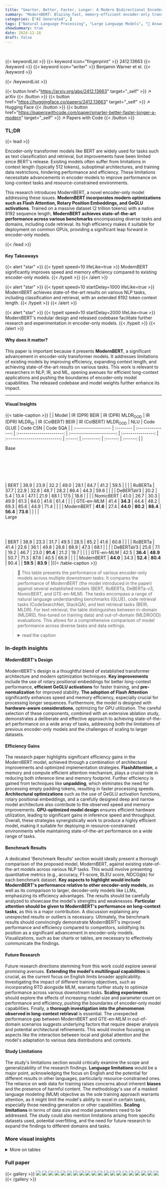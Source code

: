 ```yaml
---
title: "Smarter, Better, Faster, Longer: A Modern Bidirectional Encoder for Fast, Memory Efficient, and Long Context Finetuning and Inference"
summary: "ModernBERT: Blazing-fast, memory-efficient encoder-only transformer model achieving state-of-the-art performance on diverse tasks with 8192 sequence length."
categories: ["AI Generated", ]
tags: ["Natural Language Processing", "Large Language Models", "🏢 Answer.AI",]
showSummary: true
date: 2024-12-18
draft: false
---
```


<br>

{{< keywordList >}}
{{< keyword icon="fingerprint" >}} 2412.13663 {{< /keyword >}}
{{< keyword icon="writer" >}} Benjamin Warner et el. {{< /keyword >}}
 
{{< /keywordList >}}

{{< button href="https://arxiv.org/abs/2412.13663" target="_self" >}}
↗ arXiv
{{< /button >}}
{{< button href="https://huggingface.co/papers/2412.13663" target="_self" >}}
↗ Hugging Face
{{< /button >}}
{{< button href="https://paperswithcode.com/paper/smarter-better-faster-longer-a-modern" target="_self" >}}
↗ Papers with Code
{{< /button >}}




### TL;DR


{{< lead >}}

Encoder-only transformer models like BERT are widely used for tasks such as text classification and retrieval, but improvements have been limited since BERT's release.  Existing models often suffer from limitations in context length (typically 512 tokens), suboptimal architectures, and training data restrictions, hindering performance and efficiency.  These limitations necessitate advancements in encoder models to improve performance on long-context tasks and resource-constrained environments. 



This research introduces ModernBERT, a novel encoder-only model addressing these issues.  **ModernBERT incorporates modern optimizations such as Flash Attention, Rotary Position Embeddings, and GeGLU activations**.  Trained on a massive dataset (2 trillion tokens) with a native 8192 sequence length, **ModernBERT achieves state-of-the-art performance across various benchmarks** encompassing diverse tasks and domains, including code retrieval.  Its high efficiency makes it suitable for deployment on common GPUs, providing a significant leap forward in encoder-only models.

{{< /lead >}}


#### Key Takeaways

{{< alert "star" >}}
{{< typeit speed=10 lifeLike=true >}} ModernBERT significantly improves speed and memory efficiency compared to existing encoder-only models. {{< /typeit >}}
{{< /alert >}}

{{< alert "star" >}}
{{< typeit speed=10 startDelay=1000 lifeLike=true >}} ModernBERT achieves state-of-the-art results on various NLP tasks, including classification and retrieval, with an extended 8192 token context length. {{< /typeit >}}
{{< /alert >}}

{{< alert "star" >}}
{{< typeit speed=10 startDelay=2000 lifeLike=true >}} ModernBERT's modular design and released codebase facilitate further research and experimentation in encoder-only models. {{< /typeit >}}
{{< /alert >}}

#### Why does it matter?
This paper is important because it presents **ModernBERT**, a significant advancement in encoder-only transformer models.  It addresses limitations of existing models by improving efficiency, expanding context length, and achieving state-of-the-art results on various tasks. This work is relevant to researchers in NLP, IR, and ML, opening avenues for efficient long-context applications and pushing the boundaries of encoder-only model capabilities.  The released codebase and model weights further enhance its impact.

------
#### Visual Insights





{{< table-caption >}}
|                     | Model     | IR (DPR) BEIR | IR (DPR) MLDR<sub>OOD</sub> | IR (DPR) MLDR<sub>ID</sub> | IR (ColBERT) BEIR | IR (ColBERT) MLDR<sub>OOD</sub> | NLU    | Code GLUE | Code CSN | Code SQA |
| :------------------ | :-------- | :---------------: | :-----------------------: | :-----------------------: | :----------------: | :---------------------------: | :-----: | :--------: | :------: | :------: |
| <div style="width:8.5pt;"><div style="width:6.9pt;height:88.7pt;vertical-align:-40.9pt;"><div style="width:85.4pt;">Base</div></div></div> | BERT      | 38.9             | 23.9                     | 32.2                     | 49.0             | 28.1                         | 84.7   | 41.2      | 59.5     |        |
|                     | RoBERTa   | 37.7             | 22.9                     | 32.8                     | 48.7             | 28.2                         | 86.4   | 44.3      | 59.6     |        |
|                     | DeBERTaV3 | 20.2             | 5.4                      | 13.4                     | 47.1             | 21.9                         | 88.1   | 17.5      | 18.6     |        |
|                     | NomicBERT | 41.0             | 26.7                     | 30.3                     | 49.9             | 61.3                         | 84.0   | 41.6      | 61.4     |        |
|                     | GTE-en-MLM | 41.4             | **34.3**                 | 44.4                     | 48.2             | 69.3                         | 85.6   | 44.9      | 71.4     |        |
|                     | ModernBERT | **41.6**         | 27.4                     | **44.0**                 | **80.2**         | **88.4**                     | **56.4** | **73.6** |          |        |
| <div style="width:8.5pt;"><div style="width:8.8pt;height:60.2pt;vertical-align:-26.6pt;"><div style="width:56.9pt;">Large</div></div></div> | BERT      | 38.9             | 23.3                     | 31.7                     | 49.5             | 28.5                         | 85.2   | 41.6      | 60.8     |        |
|                     | RoBERTa   | 41.4             | 22.6                     | 36.1                     | 49.8             | 28.8                         | 88.9   | 47.3      | 68.1     |        |
|                     | DeBERTaV3 | 25.6             | 7.1                      | 19.2                     | 46.7             | 23.0                         | **91.4** | 21.2      | 19.7     |        |
|                     | GTE-en-MLM | 42.5             | **36.4**                 | **48.9**                 | 50.7             | 71.3                         | 87.6   | 40.5      | 66.9     |        |
|                     | ModernBERT | **44.0**         | 34.3                     | **52.4**                 | **80.4**         | 90.4                         |          | **59.5** | **83.9** |        |{{< /table-caption >}}

> 🔼 This table presents the performance of various encoder-only models across multiple downstream tasks.  It compares the performance of ModernBERT (the model introduced in the paper) against several established models (BERT, RoBERTa, DeBERTa-v3, NomicBERT, and GTE-en-MLM). The tasks encompass a range of natural language understanding benchmarks (GLUE), code retrieval tasks (CodeSearchNet, StackQA), and text retrieval tasks (BEIR, MLDR).  For text retrieval, the table distinguishes between in-domain (MLDRID, fine-tuned on training data) and out-of-domain (MLDROOD) evaluations.  This allows for a comprehensive comparison of model performance across diverse tasks and data settings.
> <details>
> <summary>read the caption</summary>
> Table 1: Results for all models across an overview of all tasks. CSN refers to CodeSearchNet and SQA to StackQA. MLDRID refers to in-domain (fine-tuned on the training set) evaluation, and MLDROOD to out-of-domain.
> </details>





### In-depth insights


#### ModernBERT's Design
ModernBERT's design is a thoughtful blend of established transformer architecture and modern optimization techniques.  **Key improvements** include the use of rotary positional embeddings for better long-context performance, **efficient GeGLU activations** for faster training, and **pre-normalization** for improved stability.  **The adoption of Flash Attention** significantly enhances speed and memory efficiency, especially crucial for processing longer sequences.  Furthermore, the model is designed with **hardware-aware considerations**, optimizing for GPU utilization.  The careful selection of these components, combined with an extensive ablation study, demonstrates a deliberate and effective approach to achieving state-of-the-art performance on a wide array of tasks, addressing both the limitations of previous encoder-only models and the challenges of scaling to larger datasets.

#### Efficiency Gains
The research paper highlights significant efficiency gains in the ModernBERT model, achieved through a combination of architectural improvements and optimized implementation strategies.  **FlashAttention**, a memory and compute efficient attention mechanism, plays a crucial role in reducing both inference time and memory footprint.  Further efficiency is gained from techniques like **unpadding**, which eliminates the need for processing empty padding tokens, resulting in faster processing speeds.  **Architectural optimizations** such as the use of GeGLU activation functions, rotary positional embeddings, and a carefully designed deep and narrow model architecture also contribute to the observed speed and memory improvements.  **GPU-optimized model design** ensures efficient hardware utilization, leading to significant gains in inference speed and throughput. Overall, these strategies synergistically work to produce a highly efficient model, making it suitable for deploying in resource-constrained environments while maintaining state-of-the-art performance on a wide range of tasks.

#### Benchmark Results
A dedicated 'Benchmark Results' section would ideally present a thorough comparison of the proposed model, ModernBERT, against existing state-of-the-art models across various NLP tasks.  This would involve presenting quantitative metrics (e.g., accuracy, F1-score, BLEU score, NDCG@k) for each benchmark dataset.  **Key aspects to highlight would include ModernBERT's performance relative to other encoder-only models**, as well as its comparison to larger, decoder-only models like LLMs, emphasizing its efficiency advantages.  The results should be carefully analyzed to showcase the model's strengths and weaknesses.  **Particular attention should be given to ModernBERT's performance on long-context tasks**,  as this is a major contribution.  A discussion explaining any unexpected results or outliers is necessary.  Ultimately, the benchmark results should convincingly demonstrate ModernBERT's improved performance and efficiency compared to competitors, solidifying its position as a significant advancement in encoder-only models.  Visualizations, such as bar charts or tables, are necessary to effectively communicate the findings.

#### Future Research
Future research directions stemming from this work could explore several promising avenues.  **Extending the model's multilingual capabilities** is crucial, as the current focus on English limits broader applicability.  Investigating the impact of different training objectives, such as incorporating RTD alongside MLM, warrants further study to optimize performance across various downstream tasks.  **Scaling experiments** should explore the effects of increasing model size and parameter count on performance and efficiency, pushing the boundaries of encoder-only model capabilities.  Finally, a **thorough investigation into the phenomenon observed in long-context retrieval** is essential.  The unexpected performance gap between ModernBERT and GTE-en-MLM in out-of-domain scenarios suggests underlying factors that require deeper analysis and potential architectural refinements.  This would involve focusing on aspects like the interaction between local and global attention and the model's adaptation to various data distributions and contexts.

#### Study Limitations
The study's limitations section would critically examine the scope and generalizability of the research findings.  **Language limitations** would be a major point, acknowledging the focus on English and the potential for different results in other languages, particularly resource-constrained ones.  The reliance on web data for training raises concerns about inherent **biases** and the presence of harmful content.  The methodology's use of a masked language modeling (MLM) objective as the sole training approach warrants attention, as it might limit the model's ability to excel in certain tasks, especially those needing generation or other capabilities.  **Scaling limitations** in terms of data size and model parameters need to be addressed.   The study could also mention limitations arising from specific datasets used, potential overfitting, and the need for future research to expand the findings to different domains and tasks.


### More visual insights




<details>
<summary>More on tables
</summary>


{{< table-caption >}}
| MLDR<sub>OOD</sub> |
{{< /table-caption >}}
> 🔼 This table presents a comprehensive comparison of the memory usage and inference speed of various encoder-only models.  The results were obtained using an NVIDIA RTX 4090 GPU, averaging over 10 runs for each model.  Memory efficiency is represented by the maximum batch size (BS) that can be processed. Inference speed is measured in thousands of tokens processed per second.  The table also indicates where configurations were not supported.
> <details>
> <summary>read the caption</summary>
> Table 2: Memory (max batch size, BS) and Inference (in thousands of tokens per second) efficiency results on an NVIDIA RTX 4090, averaged over 10 runs. Dashes indicate unsupported configurations.
> </details>

{{< table-caption >}}
| MLDR<sub>ID</sub>|
|---|---|{{< /table-caption >}}
> 🔼 This table details the hyperparameters and settings used during the training of the ModernBERT models.  It breaks down the training process into phases (pretraining, context extension phase one and two) for both the base and large versions of the model.  For each phase and model size, the table specifies training tokens, maximum sequence length, batch size, warmup tokens, learning rate, schedule type, total and training time, model initialization method, and dropout rates for different model layers.
> <details>
> <summary>read the caption</summary>
> Table 3: ModernBERT training settings. Dropout and below are shared across all phases.
> </details>

{{< table-caption >}}
| GLUE |
|---|---|{{< /table-caption >}}
> 🔼 This table details the specific architectural design choices made for the two ModernBERT models: base and large.  It covers key hyperparameters and design decisions impacting performance and efficiency, such as the number of layers, hidden size, activation functions (GeLU), attention mechanisms (global and local), normalization type (LayerNorm), and the use of rotary positional embeddings (RoPE).  It also specifies the presence or absence of bias terms and other implementation details crucial to understanding the model's construction and the reasoning behind those choices.
> <details>
> <summary>read the caption</summary>
> Table 4: ModernBERT model design
> </details>

{{< table-caption >}}
| CSN |
|---|---|{{< /table-caption >}}
> 🔼 This table presents the results of several encoder-only models on the GLUE benchmark, a widely used evaluation suite for natural language understanding tasks.  The results are broken down by model size (base and large), showing performance on various subtasks within the GLUE benchmark such as single sentence tasks (COLA, SST-2), paraphrase and similarity tasks (MRPC, STS-B, QQP), and natural language inference tasks (MNLI, QNLI, RTE).  Note that results for some models (indicated by Greek letters) were obtained from other papers and included for comparison.
> <details>
> <summary>read the caption</summary>
> Table 5: GLUE Wang et al. (2018) dev set scores. α taken from Table 8 of Liu et al. (2019a), β taken from Table S3 of Portes et al. (2023), γ from Table 2 of Nussbaum et al. (2024), δ from Table 21 of Zhang et al. (2024), ϵ from Table 2 of Qiang et al. (2024) and ζ from Table 3 of He et al. (2023)
> </details>

{{< table-caption >}}
| SQA |
|---|---|{{< /table-caption >}}
> 🔼 This table shows the hyperparameters used for fine-tuning the ModernBERT model on the GLUE benchmark.  It lists the learning rate (LR), weight decay (WD), and number of epochs (Ep) used for each of the GLUE tasks.  The values were determined through hyperparameter searches to optimize performance on each specific task within the GLUE benchmark.
> <details>
> <summary>read the caption</summary>
> Table 6: Fine-tuning hyperparameters for ModernBERT on GLUE tasks. LR: Learning Rate, WD: Weight Decay, Ep: Epochs.
> </details>

{{< table-caption >}}
|       |       | Params      | BS           | Fixed    | Variable | BS           | Fixed    | Variable |
| :---- | :---- | :---------- | :----------- | :-------- | :-------- | :----------- | :-------- | :-------- |
|       |       |             | Short        |           |           | Long        |           |           |
|       | Model |             |              |           |           |              |           |           |
| Base  | BERT  | 110M        | 1096         | **180.4** | 90.2      | –           | –         | –         |
|       | RoBERTa | 125M        | 664          | 179.9     | 89.9      | –           | –         | –         |
|       | DeBERTaV3 | 183M        | 236          | 70.2      | 35.1      | –           | –         | –         |
|       | NomicBERT | 137M        | 588          | 117.1     | 58.5      | 36          | 46.1      | 23.1      |
|       | GTE-en-MLM | 137M        | 640          | 123.7     | 61.8      | 38          | 46.8      | 23.4      |
|       | GTE-en-MLMxformers | 137M        | 640          | 122.5     | 128.6     | 38          | 47.5      | 67.3      |
|       | ModernBERT | 149M        | **1604**     | 148.1     | **147.3** | **98**      | **123.7** | **133.8** |
| Large | BERT  | 330M        | **792**      | **54.4**  | 27.2      | –           | –         | –         |
|       | RoBERTa | 355M        | 460          | 42.0      | 21.0      | –           | –         | –         |
|       | DeBERTaV3 | 434M        | 134          | 24.6      | 12.3      | –           | –         | –         |
|       | GTE-en-MLM | 435M        | 472          | 38.7      | 19.3      | 28          | 16.2      | 8.1       |
|       | GTE-en-MLMxformers | 435M        | 472          | 38.5      | 40.4      | 28          | 16.5      | 22.8      |
|       | ModernBERT | 395M        | 770          | 52.3      | **52.9**  | **48**      | **46.8**  | **49.8** |{{< /table-caption >}}
> 🔼 This table presents the performance of various single-vector retrieval models on the BEIR benchmark (Thakur et al., 2021).  The BEIR benchmark is a comprehensive evaluation suite for information retrieval, encompassing a wide variety of tasks and domains. The nDCG@10 metric is used to assess the ranking quality of the retrieved documents for each dataset within BEIR.  Lower nDCG@10 scores suggest poorer retrieval performance.
> <details>
> <summary>read the caption</summary>
> Table 7: BEIR Thakur et al. (2021) nDCG@10 scores for single-vector retrieval models.
> </details>

{{< table-caption >}}
|                     | Pretraining Phase | Pretraining Phase | Context Extension: Phase One | Context Extension: Phase One | Context Extension: Phase Two | Context Extension: Phase Two |
| :------------------ | :----------------- | :----------------- | :-------------------------- | :-------------------------- | :-------------------------- | :-------------------------- |
|                     | Base               | Large              | Base                         | Large                         | Base                         | Large                         |
| Training Tokens      | 1.719 trillion      |                     | 250 billion                   |                     | 50 billion                    |                     |
| Max Sequence Length | 1,024              |                     | 8,192                        |                     | 8,192                        |                     |
| Batch Size          | 4,608              | 4,928              | 72                           | 77                           | 72                           | 78                           |
| Warmup (tokens)     | 50 billion          | 10 billion          | -                            | -                            | -                            | -                            |
| Microbatch Size     | 96                 | 56                 | 12                           | 7                            | 12                           | 6                            |
| Learning Rate       | 8e-4                | 5e-4, 5e-5          | 3e-4                         | 5e-5                         | 3e-4                         | 5e-5                         |
| Schedule            | Trapezoidal         |                     | -                            | -                            | 1-sqrt                       |                     |
| Warmup (tokens)     | 3 billion           | 2 billion           | -                            | -                            | -                            | -                            |
| Decay (tokens)      | -                  | -                  | -                            | -                            | 50 billion                   |                     |
| Weight Decay        | 1e-5                | 1e-5, 1e-6          | 1e-5                         | 1e-6                         | 1e-5                         | 1e-6                         |
| Total Time (hours)  | 194.2               | 425.3               | 39.9                         | 80.7                         | 11.5                         | 21.7                         |
| Training Time (hours)| 191.1               | 420.4               | 36.3                         | 75.1                         | 7.5                          | 15.3                         |
| Model Initialization | Megatron            | From Base           | -                            | -                            | -                            | -                            |
| Dropout (attn out)  | 0.1                 |                     |                     |                     |                     |                     |
| Dropout (all other layers)| 0.0                 |                     |                     |                     |                     |                     |
| Optimizer           | StableAdamW          |                     |                     |                     |                     |                     |
| Betas                | (0.90, 0.98)        |                     |                     |                     |                     |                     |
| Epsilon              | 1e-06               |                     |                     |                     |                     |                     |
| Training Hardware   | 8x H100              |                     |                     |                     |                     |                     |
| Training Strategy   | Distributed DataParallel|                     |                     |                     |                     |                     |
| Software Libraries  | PyTorch 2.4.0, Cuda 12.4.0, Composer 0.24.1, Flash Attention 2.6.3, FA3 commit 32792d3 |                     |                     |                     |                     |                     |{{< /table-caption >}}
> 🔼 This table presents the performance of various encoder models on the BEIR benchmark's multi-vector retrieval task, specifically measuring the normalized discounted cumulative gain (nDCG) at cutoff 10 (nDCG@10).  The BEIR benchmark is a widely used standard evaluation suite for information retrieval tasks, covering diverse domains and queries.  The nDCG@10 metric quantifies the ranking quality of the retrieved documents.  The table shows how effectively each model can retrieve relevant documents given a query using a multi-vector representation technique (where each document is represented by multiple vectors instead of a single vector).
> <details>
> <summary>read the caption</summary>
> Table 8: BEIR Thakur et al. (2021) nDCG@10 scores for multi-vector retrieval models.
> </details>

{{< table-caption >}}
| Feature | Base | Large |
|---|---|---|
| Vocabulary | 50,368 | 50,368 |
| Unused Tokens | 83 | 83 |
| Layers | 22 | 28 |
| Hidden Size | 768 | 1024 |
| Transformer Block | Pre-Norm | Pre-Norm |
| Activation Function | GeLU | GeLU |
| Linear Bias | False | False |
| Attention | Multi-head | Multi-head |
| Attention Heads | 12 | 16 |
| Global Attention | Every three layers | Every three layers |
| Local Attention Window | 128 | 128 |
| Intermediate Size | 1,152 | 2,624 |
| GLU Expansion | 2,304 | 5,248 |
| Normalization | LayerNorm | LayerNorm |
| Norm Epsilon | 1e-5 | 1e-5 |
| Norm Bias | False | False |
| RoPE theta | 160,000 | 160,000 |
| Local Attn RoPE theta | 10,000 | 10,000 |{{< /table-caption >}}
> 🔼 This table shows the optimal learning rates used for fine-tuning different encoder models on the BEIR benchmark.  It breaks down the results by two retrieval methods: single-vector and multi-vector retrieval.  The table helps demonstrate the different hyperparameter settings needed to achieve optimal performance for various models in different retrieval scenarios.
> <details>
> <summary>read the caption</summary>
> Table 9: Learning rate used for reported results on BEIR Thakur et al. (2021) for both single and multi vector retrieval
> </details>

{{< table-caption >}}
|                     | Model             | Params | Seq. | CoLA | SST-2 | MRPC | STS-B | QQP  | MNLI | QNLI | RTE |
| :------------------ | :----------------- | :----- | :---- | :---- | :----- | :---- | :----- | :---- | :---- | :---- | :---- |
| **Base**           | BERT<sup>β</sup>     | 110M   | 512   | 59.0  | 93.1   | 89.5  | 89.4   | 91.4  | 85.4  | 91.6  | 78.2 |
|                     | RoBERTa<sup>α</sup>   | 125M   | 512   | 63.6  | 94.8   | 90.2  | 91.2   | 91.9  | 87.6  | 92.8  | 78.7 |
|                     | DeBERTav3<sup>ϵ</sup> | 183M   | 512   | **69.2** | 95.6   | 89.5  | 91.6   | **92.4** | **90.0** | 83.8  |       |
|                     | MosaicBERT-128<sup>β</sup> | 137M   | 128   | 58.2  | 93.5   | 89.0  | 90.3   | 92.0  | 85.6  | 91.4  | 83.0 |
|                     | NomicBERT-2048<sup>γ</sup> | 137M   | 2048  | 50.0  | 93.0   | 88.0  | 90.0   | 92.0  | 86.0  | 92.0  | 82.0 |
|                     | GTE-en-MLM<sup>δ</sup> | 137M   | 8192  | 57.0  | 93.4   | 92.1  | 88.8   | 86.7  | 91.9  | 84.8  |       |
|                     | ModernBERT         | 149M   | 8192  | **96.0** | **92.2** | **91.8** | 92.1   | 89.1  | **93.9** | **87.4** |       |
| **Large**          | BERT<sup>β</sup>     | 330M   | 512   | 56.2  | 93.3   | 87.8  | 90.6   | 90.9  | 86.3  | 92.8  | 83.8 |
|                     | RoBERTa<sup>α</sup>   | 355M   | 512   | 68.0  | 96.4   | 90.9  | 92.2   | 90.2  | 94.7  | 86.6  |       |
|                     | DeBERTav3<sup>ζ</sup> | 434M   | 512   | **75.3** | 96.9   | 92.2  | **93.3** | **91.8** | **96.0** | **92.7** |       |
|                     | GTE-en-MLM<sup>δ</sup> | 434M   | 8192  | 60.4  | **93.5** | 91.4  | 89.2   | 89.2  | **93.9** | 88.1  |       |
|                     | ModernBERT         | 395M   | 8192  | **97.1** | 91.7   | 92.8  | 92.7   | 90.8  | 95.2  | 92.1  |{{< /table-caption >}}
> 🔼 This table presents statistics of four synthetic datasets created for evaluating the inference efficiency of different models.  Each dataset contains 8192 documents, but differs in the distribution of token lengths within each document.  The first two datasets, 'Fixed Short' and 'Fixed Long', have uniform token lengths of 512 and 8192 tokens per document, respectively.  The other two, 'Variable Short' and 'Variable Long', feature token lengths that follow a normal distribution centered at 256 and 4096 tokens, respectively, to simulate real-world scenarios where document lengths vary.
> <details>
> <summary>read the caption</summary>
> Table 10: Token statistics for the synthetic datasets used in efficiency evaluations.
> </details>

{{< table-caption >}}
Task|Base LR|Base WD|Base Ep|Large LR|Large WD|Large Ep
---|---|---|---|---|---|---
CoLA|8e-5|1e-6|5|3e-5|8e-6|5
MNLI|5e-5|5e-6|1|3e-5|1e-5|1
MRPC|5e-5|5e-6|10|8e-5|5e-6|2
QNLI|8e-5|5e-6|2|3e-5|5e-6|2
QQP|5e-5|5e-6|10|5e-5|8e-6|2
RTE|5e-5|1e-5|3|5e-5|8e-6|3
SST-2|8e-5|1e-5|2|1e-5|1e-6|3
STSB|8e-5|5e-6|10|8e-5|1e-5|10{{< /table-caption >}}
> 🔼 This table presents the inference speed (tokens per second) of different encoder-only models, including ModernBERT, on various sequence lengths.  The results are broken down by model size (base and large), batch size (fixed and variable-length sequences), and sequence length (short and long).  Bold values indicate the fastest inference speed within two standard deviations of the best result for that category.
> <details>
> <summary>read the caption</summary>
> Table 11: Inference runtime for all models. Bold indicates the best for the column within two SDs.
> </details>

</details>




### Full paper

{{< gallery >}}
<img src="paper_images/1.png" class="grid-w50 md:grid-w33 xl:grid-w25" />
<img src="paper_images/2.png" class="grid-w50 md:grid-w33 xl:grid-w25" />
<img src="paper_images/3.png" class="grid-w50 md:grid-w33 xl:grid-w25" />
<img src="paper_images/4.png" class="grid-w50 md:grid-w33 xl:grid-w25" />
<img src="paper_images/5.png" class="grid-w50 md:grid-w33 xl:grid-w25" />
<img src="paper_images/6.png" class="grid-w50 md:grid-w33 xl:grid-w25" />
<img src="paper_images/7.png" class="grid-w50 md:grid-w33 xl:grid-w25" />
<img src="paper_images/8.png" class="grid-w50 md:grid-w33 xl:grid-w25" />
<img src="paper_images/9.png" class="grid-w50 md:grid-w33 xl:grid-w25" />
<img src="paper_images/10.png" class="grid-w50 md:grid-w33 xl:grid-w25" />
<img src="paper_images/11.png" class="grid-w50 md:grid-w33 xl:grid-w25" />
<img src="paper_images/12.png" class="grid-w50 md:grid-w33 xl:grid-w25" />
<img src="paper_images/13.png" class="grid-w50 md:grid-w33 xl:grid-w25" />
<img src="paper_images/14.png" class="grid-w50 md:grid-w33 xl:grid-w25" />
<img src="paper_images/15.png" class="grid-w50 md:grid-w33 xl:grid-w25" />
<img src="paper_images/16.png" class="grid-w50 md:grid-w33 xl:grid-w25" />
<img src="paper_images/17.png" class="grid-w50 md:grid-w33 xl:grid-w25" />
<img src="paper_images/18.png" class="grid-w50 md:grid-w33 xl:grid-w25" />
<img src="paper_images/19.png" class="grid-w50 md:grid-w33 xl:grid-w25" />
<img src="paper_images/20.png" class="grid-w50 md:grid-w33 xl:grid-w25" />
{{< /gallery >}}